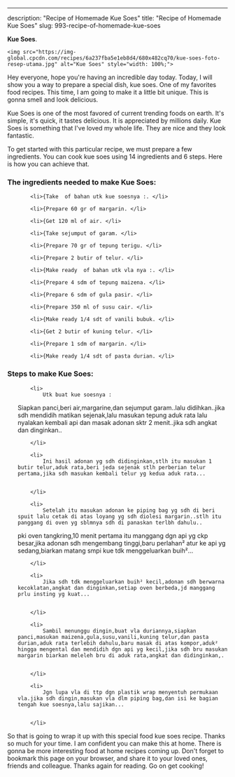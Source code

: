 ---
description: "Recipe of Homemade Kue Soes"
title: "Recipe of Homemade Kue Soes"
slug: 993-recipe-of-homemade-kue-soes

<p>
	<strong>Kue Soes</strong>. 
	
</p>
<p>
	
	<img src="https://img-global.cpcdn.com/recipes/6a237fba5e1eb8d4/680x482cq70/kue-soes-foto-resep-utama.jpg" alt="Kue Soes" style="width: 100%;">
	
	
</p>
<p>
	Hey everyone, hope you're having an incredible day today. Today, I will show you a way to prepare a special dish, kue soes. One of my favorites food recipes. This time, I am going to make it a little bit unique. This is gonna smell and look delicious.
</p>
	
<p>
	
</p>
<p>
	Kue Soes is one of the most favored of current trending foods on earth. It's simple, it's quick, it tastes delicious. It is appreciated by millions daily. Kue Soes is something that I've loved my whole life. They are nice and they look fantastic.
</p>

<p>
To get started with this particular recipe, we must prepare a few ingredients. You can cook kue soes using 14 ingredients and 6 steps. Here is how you can achieve that.
</p>

<h3>The ingredients needed to make Kue Soes:</h3>

<ol>
	
		<li>{Take  of bahan utk kue soesnya :. </li>
	
		<li>{Prepare 60 gr of margarin. </li>
	
		<li>{Get 120 ml of air. </li>
	
		<li>{Take sejumput of garam. </li>
	
		<li>{Prepare 70 gr of tepung terigu. </li>
	
		<li>{Prepare 2 butir of telur. </li>
	
		<li>{Make ready  of bahan utk vla nya :. </li>
	
		<li>{Prepare 4 sdm of tepung maizena. </li>
	
		<li>{Prepare 6 sdm of gula pasir. </li>
	
		<li>{Prepare 350 ml of susu cair. </li>
	
		<li>{Make ready 1/4 sdt of vanili bubuk. </li>
	
		<li>{Get 2 butir of kuning telur. </li>
	
		<li>{Prepare 1 sdm of margarin. </li>
	
		<li>{Make ready 1/4 sdt of pasta durian. </li>
	
</ol>
<p>
	
</p>

<h3>Steps to make Kue Soes:</h3>

<ol>
	
		<li>
			Utk buat kue soesnya :
Siapkan panci,beri air,margarine,dan sejumput garam..lalu didihkan..jika sdh mendidih matikan sejenak,lalu masukan tepung aduk rata lalu nyalakan kembali api dan masak adonan sktr 2 menit..jika sdh angkat dan dinginkan..
			
			
		</li>
	
		<li>
			Ini hasil adonan yg sdh didinginkan,stlh itu masukan 1 butir telur,aduk rata,beri jeda sejenak stlh perberian telur pertama,jika sdh masukan kembali telur yg kedua aduk rata...
			
			
		</li>
	
		<li>
			Setelah itu masukan adonan ke piping bag yg sdh di beri spuit lalu cetak di atas loyang yg sdh diolesi margarin..stlh itu panggang di oven yg sblmnya sdh di panaskan terlbh dahulu..
pki oven tangkring,10 menit pertama itu manggang dgn api yg ckp besar,jika adonan sdh mengembang tinggi,baru perlahan² atur ke api yg sedang,biarkan matang smpi kue tdk menggeluarkan buih²...
			
			
		</li>
	
		<li>
			Jika sdh tdk menggeluarkan buih² kecil,adonan sdh berwarna kecoklatan,angkat dan dinginkan,setiap oven berbeda,jd manggang prlu insting yg kuat...
			
			
		</li>
	
		<li>
			Sambil menunggu dingin,buat vla duriannya,siapkan panci,masukan maizena,gula,susu,vanili,kuning telur,dan pasta durian,aduk rata terlebih dahulu,baru masak di atas kompor,aduk² hingga mengental dan mendidih dgn api yg kecil,jika sdh bru masukan margarin biarkan meleleh bru di aduk rata,angkat dan didinginkan,.
			
			
		</li>
	
		<li>
			Jgn lupa vla di ttp dgn plastik wrap menyentuh permukaan vla.jika sdh dingin,masukan vla dlm piping bag,dan isi ke bagian tengah kue soesnya,lalu sajikan...
			
			
		</li>
	
</ol>

<p>
	
</p>

<p>
	So that is going to wrap it up with this special food kue soes recipe. Thanks so much for your time. I am confident you can make this at home. There is gonna be more interesting food at home recipes coming up. Don't forget to bookmark this page on your browser, and share it to your loved ones, friends and colleague. Thanks again for reading. Go on get cooking!
</p>
